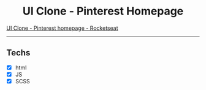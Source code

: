 <h1 align="center">
UI Clone - Pinterest Homepage
</h1>

<a href="https://www.youtube.com/watch?v=XdqD8qi44Cg"> UI Clone - Pinterest homepage - Rocketseat </a> 

<hr>

## Techs

- [x] html
- [x] JS
- [x] SCSS